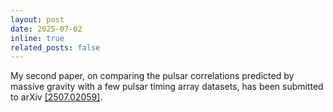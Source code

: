 ```yaml
---
layout: post
date: 2025-07-02
inline: true
related_posts: false
---
```


My second paper, on comparing the pulsar correlations predicted by massive gravity with a few pulsar timing array datasets, has been submitted to arXiv [[2507.02059]](https://arxiv.org/abs/2507.02059). 
